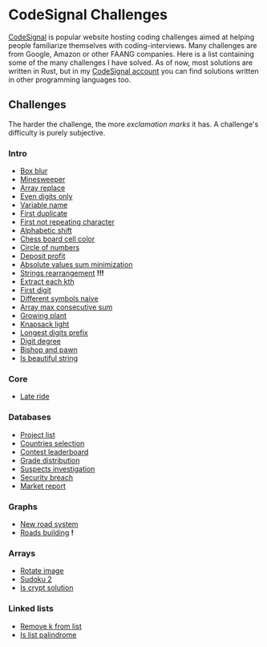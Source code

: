 # CodeSignal Challenges

[CodeSignal](https://codesignal.com/) is popular website hosting coding challenges aimed at helping people familiarize themselves with coding-interviews. Many challenges are from Google, Amazon or other FAANG companies. Here is a list containing some of the many challenges I have solved. As of now, most solutions are written in Rust, but in my [CodeSignal account](https://app.codesignal.com/profile/costas_v) you can find solutions written in other programming languages too.

## Challenges

The harder the challenge, the more *exclamation marks* it has. A challenge's difficulty is purely subjective.

### Intro

* [Box blur](./box_blur/box_blur.md)
* [Minesweeper](./minesweeper/minesweeper.md)
* [Array replace](./array_replace/array_replace.md)
* [Even digits only](./even_digits_only/even_digits_only.md)
* [Variable name](./variable_name/variable_name.md)
* [First duplicate](./first_duplicate/first_duplicate.md)
* [First not repeating character](./first_not_repeating_character/first_not_repeating_character.md)
* [Alphabetic shift](./alphabetic_shift/alphabetic_shift.md)
* [Chess board cell color](./chess_board_cell_color/chess_board_cell_color.md)
* [Circle of numbers](./circle_of_numbers/circle_of_numbers.md)
* [Deposit profit](./deposit_profit/deposit_profit.md)
* [Absolute values sum minimization](./absolute_values_sum_minimization/absolute_values_sum_minimization.md)
* [Strings rearrangement](./strings_rearrangement/strings_rearrangement.md) **!!!**
* [Extract each kth](./extract_each_kth/extract_each_kth.md)
* [First digit](./first_digit/first_digit.md)
* [Different symbols naive](./different_symbols_naive/different_symbols_naive.md)
* [Array max consecutive sum](./array_max_consecutive_sum/array_max_consecutive_sum.md)
* [Growing plant](./growing_plant/growing_plant.md)
* [Knapsack light](./knapsack_light/knapsack_light.md)
* [Longest digits prefix](./longest_digits_prefix/longest_digits_prefix.md)
* [Digit degree](./digit_degree/digit_degree.md)
* [Bishop and pawn](./bishop_and_pawn/bishop_and_pawn.md)
* [Is beautiful string](./is_beautiful_string/is_beautiful_string.md)

### Core

* [Late ride](./late_ride/late_ride.md)

### Databases

* [Project list](./project_list/project_list.md)
* [Countries selection](./countries_selection/countries_selection.md)
* [Contest leaderboard](./contest_leaderboard/contest_leaderboard.md)
* [Grade distribution](./grade_distribution/grade_distribution.md)
* [Suspects investigation](./suspects_investigations/suspects_investigations.md)
* [Security breach](./security_breach/security_breach.md)
* [Market report](./market_report/market_report.md)

### Graphs

* [New road system](./new_road_system/new_road_system.md)
* [Roads building](./roads_building/roads_building.md) **!**

### Arrays

* [Rotate image](./rotate_image/rotate_image.md)
* [Sudoku 2](./sudoku2/sudoku2.md)
* [Is crypt solution](./is_crypt_solution/is_crypt_solution.md)

### Linked lists

* [Remove k from list](./remove_k_from_list/remove_k_from_list.md)
* [Is list palindrome](./is_list_palindrome/is_list_palindrome.md)
